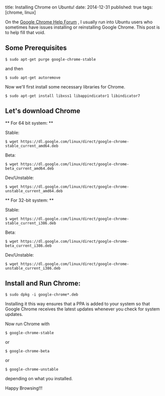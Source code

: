 title: Installing Chrome on Ubuntu!
date: 2014-12-31
published: true
tags: [chrome, linux]

On the [Google Chrome Help Forum](https://productforums.google.com/forum/#!categories/chrome/linux)
, I usually run into Ubuntu users who sometimes have issues installing 
or reinstalling Google Chrome. This post is to help fill that void.

## Some Prerequisites

    $ sudo apt-get purge google-chrome-stable

and then

    $ sudo apt-get autoremove


Now we'll first install some necessary libraries for Chrome.

    $ sudo apt-get install libxss1 libappindicator1 libindicator7


## Let's download Chrome
** For 64 bit system: **

  Stable:

    $ wget https://dl.google.com/linux/direct/google-chrome-stable_current_amd64.deb

  Beta:

    $ wget https://dl.google.com/linux/direct/google-chrome-beta_current_amd64.deb

  Dev/Unstable:

    $ wget https://dl.google.com/linux/direct/google-chrome-unstable_current_amd64.deb


** For 32-bit system: **
 
  Stable:
    
    $ wget https://dl.google.com/linux/direct/google-chrome-stable_current_i386.deb
 
  Beta:
    
    $ wget https://dl.google.com/linux/direct/google-chrome-beta_current_i386.deb

  Dev/Unstable:
    
    $ wget https://dl.google.com/linux/direct/google-chrome-unstable_current_i386.deb


## Install and Run Chrome:

    $ sudo dpkg -i google-chrome*.deb

Installing it this way ensures that a PPA is added to your system so that 
Google Chrome receives the latest updates whenever you check for system updates.


Now run Chrome with
    
    $ google-chrome-stable 

or 

    $ google-chrome-beta 

or 
    
    $ google-chrome-unstable
    
depending on what you installed.

Happy Browsing!!!
